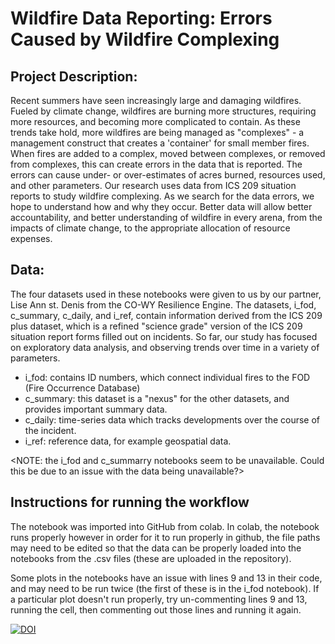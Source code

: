 # Wildfire Data Reporting: Errors Caused by Wildfire Complexing

## Project Description:
Recent summers have seen increasingly large and damaging wildfires. Fueled by climate change, wildfires are burning more structures, requiring more resources, and becoming more complicated to contain. As these trends take hold, more wildfires are being managed as "complexes" - a management construct that creates a 'container' for small member fires. When fires are added to a complex, moved between complexes, or removed from complexes, this can create errors in the data that is reported. The errors can cause under- or over-estimates of acres burned, resources used, and other parameters. Our research uses data from ICS 209 situation reports to study wildfire complexing. As we search for the data errors, we hope to understand how and why they occur. Better data will allow better accountability, and better understanding of wildfire in every arena, from the impacts of climate change, to the appropriate allocation of resource expenses.

## Data:
The four datasets used in these notebooks were given to us by our partner, Lise Ann st. Denis from the CO-WY Resilience Engine. The datasets, i_fod, c_summary, c_daily, and i_ref, contain information derived from the ICS 209 plus dataset, which is a refined "science grade" version of the ICS 209 situation report forms filled out on incidents. So far, our study has focused on exploratory data analysis, and observing trends over time in a variety of parameters.

* i_fod: contains ID numbers, which connect individual fires to the FOD (Fire Occurrence Database)
* c_summary: this dataset is a "nexus" for the other datasets, and provides important summary data.
* c_daily: time-series data which tracks developments over the course of the incident.
* i_ref: reference data, for example geospatial data.

<NOTE: the i_fod and c_summarry notebooks seem to be unavailable. Could this be due to an issue with the data being unavailable?>

## Instructions for running the workflow
The notebook was imported into GitHub from colab. In colab, the notebook runs properly however in order for it to run properly in github, the file paths may need to be edited so that the data can be properly loaded into the notebooks from the .csv files (these are uploaded in the repository).

Some plots in the notebooks have an issue with lines 9 and 13 in their code, and may need to be run twice (the first of these is in the i_fod notebook). If a particular plot doesn't run properly, try un-commenting lines 9 and 13, running the cell, then commenting out those lines and running it again.

[![DOI](https://zenodo.org/badge/DOI/10.5281/zenodo.15331349.svg)](https://doi.org/10.5281/zenodo.15331349)
